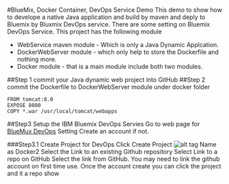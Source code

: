 #BlueMix, Docker Container, DevOps Service Demo
This demo to show how to develope a native Java application and build by maven and deply to Bluemix by  Bluxmix DevOps service. There are some setting on Bluemix DevOps Service.
This project has the following module
- WebService maven module - Which is only a Java Dynamic Applcation.
- DockerWebServer module - which only help to store the Dockerfile and nothing more.
- Docker module - that is a main module include both two modules.

##Step 1 commit your Java dynamic web project into GitHub
##Step 2 commit the Dockerfile to DockerWebServer module under docker folder
```docker
FROM tomcat:8.0
EXPOSE 8080
COPY *.war /usr/local/tomcat/webapps
```
##Step3 Setup the IBM Bluemix DevOps Servies 
Go to web page for [BlueMux DevOps](https://hub.jazz.net/) Setting
Create an account if not.

###Step3.1 Create Project for DevOps
Click Create Project
![alt tag](https://cloud.githubusercontent.com/assets/4963861/14249094/9a777082-faaa-11e5-918d-1896e60c469b.png)
Name as Docker2
Select the Link to an existing Github repository
Select Link to a repo on GitHub
Select the link from GitHub. You may need to link the github account on first time use.
Once the account create you can click the project and it a repo show

